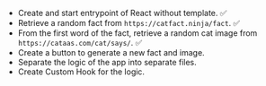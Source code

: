- Create and start entrypoint of React without template. ✅
- Retrieve a random fact from `https://catfact.ninja/fact`. ✅
- From the first word of the fact, retrieve a random cat image from `https://cataas.com/cat/says/`. ✅
- Create a button to generate a new fact and image.
- Separate the logic of the app into separate files.
- Create Custom Hook for the logic.
